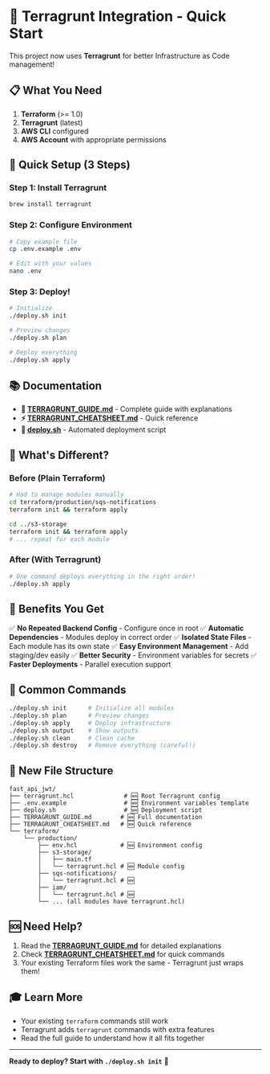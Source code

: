# 🎯 Terragrunt Integration - Quick Start

This project now uses **Terragrunt** for better Infrastructure as Code management!

## 📋 What You Need

1. **Terraform** (>= 1.0)
2. **Terragrunt** (latest)
3. **AWS CLI** configured
4. **AWS Account** with appropriate permissions

## 🚀 Quick Setup (3 Steps)

### Step 1: Install Terragrunt
```bash
brew install terragrunt
```

### Step 2: Configure Environment
```bash
# Copy example file
cp .env.example .env

# Edit with your values
nano .env
```

### Step 3: Deploy!
```bash
# Initialize
./deploy.sh init

# Preview changes
./deploy.sh plan

# Deploy everything
./deploy.sh apply
```

## 📚 Documentation

- **📖 [TERRAGRUNT_GUIDE.md](TERRAGRUNT_GUIDE.md)** - Complete guide with explanations
- **⚡ [TERRAGRUNT_CHEATSHEET.md](TERRAGRUNT_CHEATSHEET.md)** - Quick reference
- **🔧 [deploy.sh](deploy.sh)** - Automated deployment script

## 🎨 What's Different?

### Before (Plain Terraform)
```bash
# Had to manage modules manually
cd terraform/production/sqs-notifications
terraform init && terraform apply

cd ../s3-storage
terraform init && terraform apply
# ... repeat for each module
```

### After (With Terragrunt)
```bash
# One command deploys everything in the right order!
./deploy.sh apply
```

## 🎁 Benefits You Get

✅ **No Repeated Backend Config** - Configure once in root
✅ **Automatic Dependencies** - Modules deploy in correct order
✅ **Isolated State Files** - Each module has its own state
✅ **Easy Environment Management** - Add staging/dev easily
✅ **Better Security** - Environment variables for secrets
✅ **Faster Deployments** - Parallel execution support

## 🔧 Common Commands

```bash
./deploy.sh init      # Initialize all modules
./deploy.sh plan      # Preview changes
./deploy.sh apply     # Deploy infrastructure
./deploy.sh output    # Show outputs
./deploy.sh clean     # Clean cache
./deploy.sh destroy   # Remove everything (careful!)
```

## 📁 New File Structure

```
fast_api_jwt/
├── terragrunt.hcl              # 🆕 Root Terragrunt config
├── .env.example                # 🆕 Environment variables template
├── deploy.sh                   # 🆕 Deployment script
├── TERRAGRUNT_GUIDE.md        # 🆕 Full documentation
├── TERRAGRUNT_CHEATSHEET.md   # 🆕 Quick reference
└── terraform/
    └── production/
        ├── env.hcl            # 🆕 Environment config
        ├── s3-storage/
        │   ├── main.tf
        │   └── terragrunt.hcl # 🆕 Module config
        ├── sqs-notifications/
        │   └── terragrunt.hcl # 🆕
        ├── iam/
        │   └── terragrunt.hcl # 🆕
        └── ... (all modules have terragrunt.hcl)
```

## 🆘 Need Help?

1. Read the **[TERRAGRUNT_GUIDE.md](TERRAGRUNT_GUIDE.md)** for detailed explanations
2. Check **[TERRAGRUNT_CHEATSHEET.md](TERRAGRUNT_CHEATSHEET.md)** for quick commands
3. Your existing Terraform files work the same - Terragrunt just wraps them!

## 🎓 Learn More

- Your existing `terraform` commands still work
- Terragrunt adds `terragrunt` commands with extra features
- Read the full guide to understand how it all fits together

---

**Ready to deploy? Start with `./deploy.sh init`** 🚀
